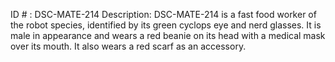 ID # : DSC-MATE-214
Description: DSC-MATE-214 is a fast food worker of the robot species, identified by its green cyclops eye and nerd glasses. It is male in appearance and wears a red beanie on its head with a medical mask over its mouth. It also wears a red scarf as an accessory.